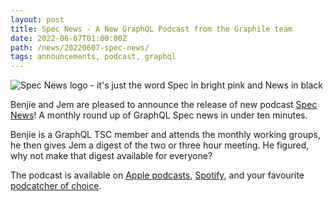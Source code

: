 ```yaml
---
layout: post
title: Spec News - A New GraphQL Podcast from the Graphile team
date: 2022-06-07T01:00:00Z
path: /news/20220607-spec-news/
tags: announcements, podcast, graphql
---
```


![Spec News logo - it's just the word Spec in bright pink and News in black]({{site.url}}/assets/images/SpecNews.png)

Benjie and Jem are pleased to announce the release of new podcast
[Spec News](https://specnewspod.com)! A monthly round up of GraphQL Spec news in
under ten minutes.

Benjie is a GraphQL TSC member and attends the monthly working groups, he then
gives Jem a digest of the two or three hour meeting. He figured, why not make
that digest available for everyone?

The podcast is available on
[Apple podcasts](https://podcasts.apple.com/us/podcast/specnews-graphql-digests/id1628494077),
[Spotify](https://open.spotify.com/show/69vo1Wrlda6EP3EzIZnzjf), and your
favourite
[podcatcher of choice](https://anchor.fm/specnews/episodes/0--Hello-World-e1jghe1).

